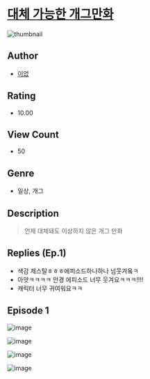 # [대체 가능한 개그만화](https://comic.naver.com/challenge/list?titleId=811065)
![thumbnail](https://image-comic.pstatic.net/user_contents_data/challenge_comic/2023/05/25/328601/upload_4121750459165980976_480x623.jpeg)

## Author
- [이없](https://comic.naver.com/artistTitle?id=328601)

## Rating
- 10.00

## View Count
- 50

## Genre
- 일상, 개그

## Description
> 언제 대체돼도 이상하지 않은 개그 만화

## Replies (Ep.1)
- 색감 제스탈ㅎㅎㅎ에피소드하나하나 넘웃겨욬ㅋ
- 아앗ㅋㅋㅋㅋ 안경 에피소드 너무 웃겨요ㅋㅋㅋ!!!!
- 캐릭터 너무 귀여워요ㅋㅋ

## Episode 1
![image](https://image-comic.pstatic.net/user_contents_data/challenge_comic/2023/05/25/328601/upload_7017283548158911541.jpeg)

![image](https://image-comic.pstatic.net/user_contents_data/challenge_comic/2023/05/25/328601/upload_7147838455805982777.jpeg)

![image](https://image-comic.pstatic.net/user_contents_data/challenge_comic/2023/05/25/328601/upload_7234525068342606129.jpeg)

![image](https://image-comic.pstatic.net/user_contents_data/challenge_comic/2023/05/25/328601/upload_7233401358852240697.jpeg)
